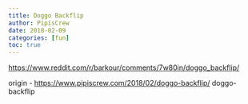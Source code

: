 ```yaml
---
title: Doggo Backflip
author: PipisCrew
date: 2018-02-09
categories: [fun]
toc: true
---
```


https://www.reddit.com/r/barkour/comments/7w80in/doggo_backflip/

origin - https://www.pipiscrew.com/2018/02/doggo-backflip/ doggo-backflip